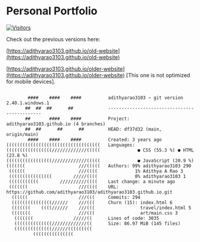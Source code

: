 # Personal Portfolio

[![Visitors](https://visitor-counter-adithyarao3103.vercel.app/show?name=website&theme=default&tb=000000&cb=f8bf2b&cf=000000&text=Visitors%20since%2018-10-24)](https://visitor-counter-adithyarao3103.vercel.app)


Check out the previous versions here:

[https://adithyarao3103.github.io/old-website](https://adithyarao3103.github.io/old-website)

[https://adithyarao3103.github.io/older-website](https://adithyarao3103.github.io/older-website) [This one is not optimized for mobile devices].

```console

        ####    ####    ####          adithyarao3103 ~ git version 2.40.1.windows.1
       ##  ##  ##      ##             ---------------------------------------------
       ##       ####    ####          Project: adithyarao3103.github.io (4 branches)
       ##  ##      ##      ##         HEAD: df37d32 (main, origin/main)
        ####    ####    ####          Created: 3 years ago
(((((((((((((((((((((((((((((((((((   Languages:
(((((((((((((((((/////////////(((((              ● CSS (55.3 %) ● HTML (23.8 %)
(((((((((((((((((/////////////(((((              ● JavaScript (20.9 %)
(((((((                    ///(((((   Authors: 99% adithyarao3103 290
 ((((((                    ///((((              1% Adithya A Rao 3
 ((((((((((((((((        /////((((              0% adithyarao3103 1
 (((((((((((        //////////((((    Last change: a minute ago
 (((((((                   ///((((    URL: https://github.com/adithyarao3103/adithyarao3103.github.io.git
  ((((((                   ///(((     Commits: 294
  (((((((((((((((//////    ///(((     Churn (15): index.html 6
  (((((((    ((((//////    ///(((                 travel/index.html 5
  (((((((                  ///(((                 art/main.css 3
   (((((((               /////((      Lines of code: 3035
   ((((((((((((((/////////////((      Size: 86.97 MiB (145 files)
   ((((((((((((((//////(((((((((
          (((((((((((((((

```